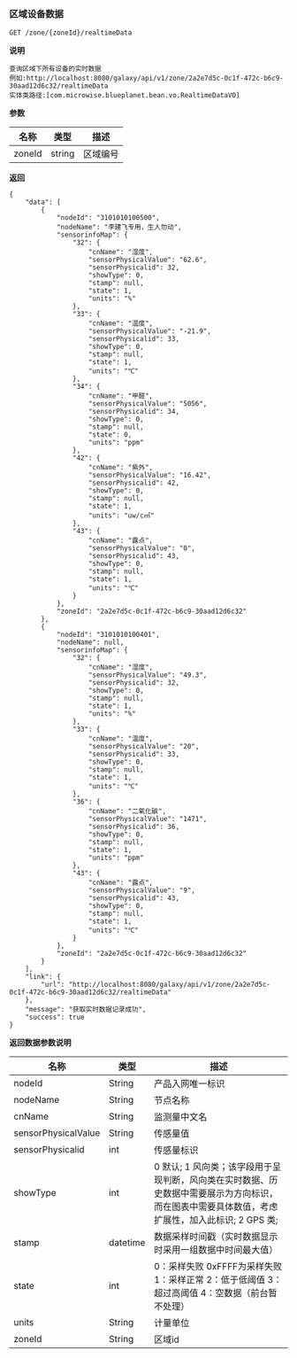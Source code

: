 [$PROFILE$]: extended

### <a name="区域设备数据"></a>区域设备数据

    GET /zone/{zoneId}/realtimeData

**说明**

    查询区域下所有设备的实时数据
    例如:http://localhost:8080/galaxy/api/v1/zone/2a2e7d5c-0c1f-472c-b6c9-30aad12d6c32/realtimeData
    实体类路径:[com.microwise.blueplanet.bean.vo.RealtimeDataVO]

**参数**

|   名称    |  类型  |   描述  |
|     -     |      - |    -    |
| zoneId  | string | 区域编号  |

**返回**

    {
        "data": [
            {
                "nodeId": "3101010100500",
                "nodeName": "李建飞专用，生人勿动",
                "sensorinfoMap": {
                    "32": {
                        "cnName": "湿度",
                        "sensorPhysicalValue": "62.6",
                        "sensorPhysicalid": 32,
                        "showType": 0,
                        "stamp": null,
                        "state": 1,
                        "units": "%"
                    },
                    "33": {
                        "cnName": "温度",
                        "sensorPhysicalValue": "-21.9",
                        "sensorPhysicalid": 33,
                        "showType": 0,
                        "stamp": null,
                        "state": 1,
                        "units": "℃"
                    },
                    "34": {
                        "cnName": "甲醛",
                        "sensorPhysicalValue": "5056",
                        "sensorPhysicalid": 34,
                        "showType": 0,
                        "stamp": null,
                        "state": 0,
                        "units": "ppm"
                    },
                    "42": {
                        "cnName": "紫外",
                        "sensorPhysicalValue": "16.42",
                        "sensorPhysicalid": 42,
                        "showType": 0,
                        "stamp": null,
                        "state": 1,
                        "units": "uw/c㎡"
                    },
                    "43": {
                        "cnName": "露点",
                        "sensorPhysicalValue": "0",
                        "sensorPhysicalid": 43,
                        "showType": 0,
                        "stamp": null,
                        "state": 1,
                        "units": "℃"
                    }
                },
                "zoneId": "2a2e7d5c-0c1f-472c-b6c9-30aad12d6c32"
            },
            {
                "nodeId": "3101010100401",
                "nodeName": null,
                "sensorinfoMap": {
                    "32": {
                        "cnName": "湿度",
                        "sensorPhysicalValue": "49.3",
                        "sensorPhysicalid": 32,
                        "showType": 0,
                        "stamp": null,
                        "state": 1,
                        "units": "%"
                    },
                    "33": {
                        "cnName": "温度",
                        "sensorPhysicalValue": "20",
                        "sensorPhysicalid": 33,
                        "showType": 0,
                        "stamp": null,
                        "state": 1,
                        "units": "℃"
                    },
                    "36": {
                        "cnName": "二氧化碳",
                        "sensorPhysicalValue": "1471",
                        "sensorPhysicalid": 36,
                        "showType": 0,
                        "stamp": null,
                        "state": 1,
                        "units": "ppm"
                    },
                    "43": {
                        "cnName": "露点",
                        "sensorPhysicalValue": "9",
                        "sensorPhysicalid": 43,
                        "showType": 0,
                        "stamp": null,
                        "state": 1,
                        "units": "℃"
                    }
                },
                "zoneId": "2a2e7d5c-0c1f-472c-b6c9-30aad12d6c32"
            }
        ],
        "link": {
            "url": "http://localhost:8080/galaxy/api/v1/zone/2a2e7d5c-0c1f-472c-b6c9-30aad12d6c32/realtimeData"
        },
        "message": "获取实时数据记录成功",
        "success": true
    }

**返回数据参数说明**

|   名称    |  类型  |   描述  |
|     -     |      - |    -    |
| nodeId  | String | 产品入网唯一标识  |
| nodeName  | String | 节点名称  |
| cnName | String | 监测量中文名  |
| sensorPhysicalValue | String | 传感量值  |
| sensorPhysicalid | int  | 传感量标识 |
| showType | int | 0 默认; 1 风向类；该字段用于呈现判断，风向类在实时数据、历史数据中需要展示为方向标识，而在图表中需要具体数值，考虑扩展性，加入此标识; 2 GPS 类;  |
| stamp | datetime | 数据采样时间戳（实时数据显示时采用一组数据中时间最大值） |
| state | int | 0：采样失败 0xFFFF为采样失败  1：采样正常  2：低于低阈值  3：超过高阈值  4：空数据（前台暂不处理）  |
| units | String | 计量单位  |
| zoneId   | String | 区域id  |

